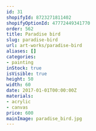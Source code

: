 ```yaml
---
id: 31
shopifyId: 8723271811402
shopifyOptionId: 47772449341770
order: 562
title: Paradise bird
slug: paradise-bird
url: art-works/paradise-bird
aliases: []
categories:
- painting
inStock: true
isVisible: true
height: 50
width: 60
date: 2017-01-01T00:00:00Z
materials:
- acrylic
- canvas
price: 600
mainImage: paradise_bird.jpg
---
```


